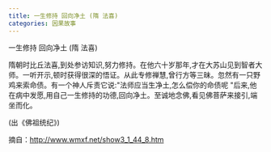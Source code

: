 ```yaml
---
title: 一生修持 回向净土 (隋 法喜)
categories: 因果故事
---
```


	   
	   
一生修持 回向净土 (隋 法喜)

隋朝时比丘法喜,到处参访知识,努力修持。在他六十岁那年,才在大苏山见到智者大师。一听开示,顿时获得很深的悟证。从此专修禅慧,曾行方等三昧。忽然有一只野鸡来索命债。有一个神人斥责它说:"法师应当生净土,怎么偿你的命债呢 "后来,他在病中发愿,用自己一生修持的功德,回向净土。至诚地念佛,看见佛菩萨来接引,端坐而化。

(出《佛祖统纪》)


摘自：http://www.wmxf.net/show3_1_44_8.htm
